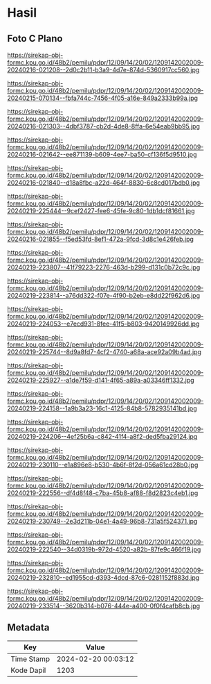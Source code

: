 # Hasil

## Foto C Plano

https://sirekap-obj-formc.kpu.go.id/48b2/pemilu/pdpr/12/09/14/20/02/1209142002009-20240216-021208--2d0c2b11-b3a9-4d7e-874d-5360917cc560.jpg

https://sirekap-obj-formc.kpu.go.id/48b2/pemilu/pdpr/12/09/14/20/02/1209142002009-20240215-070134--fbfa744c-7456-4f05-a16e-849a2333b99a.jpg

https://sirekap-obj-formc.kpu.go.id/48b2/pemilu/pdpr/12/09/14/20/02/1209142002009-20240216-021303--4dbf3787-cb2d-4de8-8ffa-6e54eab9bb95.jpg

https://sirekap-obj-formc.kpu.go.id/48b2/pemilu/pdpr/12/09/14/20/02/1209142002009-20240216-021642--ee871139-b609-4ee7-ba50-cf136f5d9510.jpg

https://sirekap-obj-formc.kpu.go.id/48b2/pemilu/pdpr/12/09/14/20/02/1209142002009-20240216-021840--d18a8fbc-a22d-464f-8830-6c8cd017bdb0.jpg

https://sirekap-obj-formc.kpu.go.id/48b2/pemilu/pdpr/12/09/14/20/02/1209142002009-20240219-225444--9cef2427-fee6-45fe-9c80-1db1dcf81661.jpg

https://sirekap-obj-formc.kpu.go.id/48b2/pemilu/pdpr/12/09/14/20/02/1209142002009-20240216-021855--f5ed53fd-8ef1-472a-9fcd-3d8c1e426feb.jpg

https://sirekap-obj-formc.kpu.go.id/48b2/pemilu/pdpr/12/09/14/20/02/1209142002009-20240219-223807--41f79223-2276-463d-b299-d131c0b72c9c.jpg

https://sirekap-obj-formc.kpu.go.id/48b2/pemilu/pdpr/12/09/14/20/02/1209142002009-20240219-223814--a76dd322-f07e-4f90-b2eb-e8dd22f962d6.jpg

https://sirekap-obj-formc.kpu.go.id/48b2/pemilu/pdpr/12/09/14/20/02/1209142002009-20240219-224053--e7ecd931-8fee-41f5-b803-9420149926dd.jpg

https://sirekap-obj-formc.kpu.go.id/48b2/pemilu/pdpr/12/09/14/20/02/1209142002009-20240219-225744--8d9a8fd7-4cf2-4740-a68a-ace92a09b4ad.jpg

https://sirekap-obj-formc.kpu.go.id/48b2/pemilu/pdpr/12/09/14/20/02/1209142002009-20240219-225927--a1de7f59-d141-4f65-a89a-a03346ff1332.jpg

https://sirekap-obj-formc.kpu.go.id/48b2/pemilu/pdpr/12/09/14/20/02/1209142002009-20240219-224158--1a9b3a23-16c1-4125-84b8-5782935141bd.jpg

https://sirekap-obj-formc.kpu.go.id/48b2/pemilu/pdpr/12/09/14/20/02/1209142002009-20240219-224206--4ef25b6a-c842-41f4-a8f2-ded5fba29124.jpg

https://sirekap-obj-formc.kpu.go.id/48b2/pemilu/pdpr/12/09/14/20/02/1209142002009-20240219-230110--e1a896e8-b530-4b6f-8f2d-056a61cd28b0.jpg

https://sirekap-obj-formc.kpu.go.id/48b2/pemilu/pdpr/12/09/14/20/02/1209142002009-20240219-222556--df4d8f48-c7ba-45b8-af88-f8d2823c4eb1.jpg

https://sirekap-obj-formc.kpu.go.id/48b2/pemilu/pdpr/12/09/14/20/02/1209142002009-20240219-230749--2e3d211b-04e1-4a49-96b8-731a5f524371.jpg

https://sirekap-obj-formc.kpu.go.id/48b2/pemilu/pdpr/12/09/14/20/02/1209142002009-20240219-222540--34d0319b-972d-4520-a82b-87fe9c466f19.jpg

https://sirekap-obj-formc.kpu.go.id/48b2/pemilu/pdpr/12/09/14/20/02/1209142002009-20240219-232810--ed1955cd-d393-4dcd-87c6-0281152f883d.jpg

https://sirekap-obj-formc.kpu.go.id/48b2/pemilu/pdpr/12/09/14/20/02/1209142002009-20240219-233514--3620b314-b076-444e-a400-0f0f4cafb8cb.jpg


## Metadata

| Key        | Value               |
| ---------- | ------------------- |
| Time Stamp | 2024-02-20 00:03:12 |
| Kode Dapil | 1203                |



